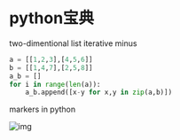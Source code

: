 # python宝典

two-dimentional list iterative minus

```python
a = [[1,2,3],[4,5,6]]
b = [[1,4,7],[2,5,8]]
a_b = []
for i in range(len(a)):
    a_b.append([x-y for x,y in zip(a,b)])
```

markers in python

![img](D:\graduateProject\pythonWorkplace\robot_model_calibration\doc\imgs\learning\watermark,type_ZmFuZ3poZW5naGVpdGk,shadow_10,text_aHR0cHM6Ly9ibG9nLmNzZG4ubmV0L3Z2dnZzMTM=,size_16,color_FFFFFF,t_70)
